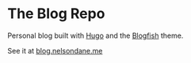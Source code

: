 # The Blog Repo

Personal blog built with [Hugo](https://gohugo.io/) and the [Blogfish](https://blowfish.page/) theme.

See it at [blog.nelsondane.me](https://blog.nelsondane.me)
